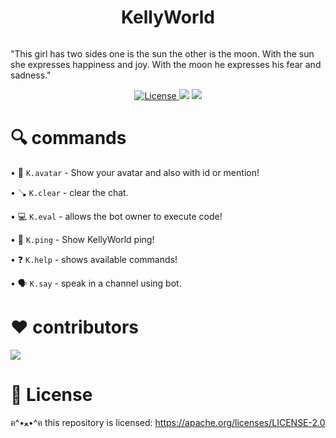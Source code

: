 <h1 align="center">KellyWorld</h1>

<p align="center">
<a><img alt="" src="https://raw.githubusercontent.com/sebastianjnuwu/KellyWorld/main/public/KellyWorld.png"/></a></p>

"This girl has two sides one is the sun the other is the moon. With the sun she expresses happiness and joy. With the moon he expresses his fear and sadness."

<p align="center">
<a href="https://opensource.org/licenses/Apache-2.0"><img alt="License" src="https://img.shields.io/badge/License-Apache%202.0-blue.svg"/>
</a>
<a href="https://www.codacy.com/gh/sebastianjnuwu/KellyWorld/dashboard?utm_source=github.com&amp;utm_medium=referral&amp;utm_content=sebastianjnuwu/KellyWorld&amp;utm_campaign=Badge_Grade"><img src="https://app.codacy.com/project/badge/Grade/faf1a272f7af48dcb2177c1d93bf436b"/></a>
<a href="https://discord.gg/NDzFeDp8YE"><img src="https://discordapp.com/api/guilds/893997835412971570/widget.png">
</a>
</p>

# 🔍 commands 

   •  📸 `K.avatar` - Show your avatar and also with id or mention!
   
   •  🪠 `K.clear` - clear the chat.
   
   •  💻 `K.eval` - allows the bot owner to execute code!
   
   •  🏓 `K.ping` - Show KellyWorld ping!
   
   •  ❓ `K.help` - shows available commands!
   
   •  🗣️ `K.say` - speak in a channel using bot.

<h1> ❤️ contributors </h1>

![](https://contrib.rocks/image?repo=sebastianjnuwu/KellyWorld)

<h1> 📃 License </h1>

ฅ^•ﻌ•^ฅ this repository is licensed: https://apache.org/licenses/LICENSE-2.0